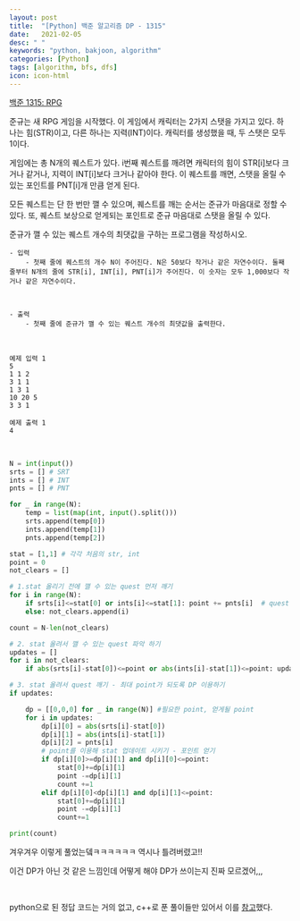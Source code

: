 ```yaml
---
layout: post
title:  "[Python] 백준 알고리즘 DP - 1315"
date:   2021-02-05
desc: " "
keywords: "python, bakjoon, algorithm"
categories: [Python]
tags: [algorithm, bfs, dfs]
icon: icon-html
---
```



[백준 1315: RPG](https://www.acmicpc.net/problem/1315)

준규는 새 RPG 게임을 시작했다. 이 게임에서 캐릭터는 2가지 스탯을 가지고 있다. 하나는 힘(STR)이고, 다른 하나는 지력(INT)이다. 캐릭터를 생성했을 때, 두 스탯은 모두 1이다.

게임에는 총 N개의 퀘스트가 있다. i번째 퀘스트를 깨려면 캐릭터의 힘이 STR[i]보다 크거나 같거나, 지력이 INT[i]보다 크거나 같아야 한다. 이 퀘스트를 깨면, 스탯을 올릴 수 있는 포인트를 PNT[i]개 만큼 얻게 된다.

모든 퀘스트는 단 한 번만 깰 수 있으며, 퀘스트를 깨는 순서는 준규가 마음대로 정할 수 있다. 또, 퀘스트 보상으로 얻게되는 포인트로 준규 마음대로 스탯을 올릴 수 있다.

준규가 깰 수 있는 퀘스트 개수의 최댓값을 구하는 프로그램을 작성하시오.



```
- 입력
    - 첫째 줄에 퀘스트의 개수 N이 주어진다. N은 50보다 작거나 같은 자연수이다. 둘째 줄부터 N개의 줄에 STR[i], INT[i], PNT[i]가 주어진다. 이 숫자는 모두 1,000보다 작거나 같은 자연수이다.



- 출력
    - 첫째 줄에 준규가 깰 수 있는 퀘스트 개수의 최댓값을 출력한다.

```

<br>


```
예제 입력 1
5
1 1 2
3 1 1
1 3 1
10 20 5
3 3 1

예제 출력 1
4
```


<br>


```python
N = int(input())
srts = [] # SRT
ints = [] # INT
pnts = [] # PNT

for _ in range(N):
    temp = list(map(int, input().split()))
    srts.append(temp[0])
    ints.append(temp[1])
    pnts.append(temp[2])

stat = [1,1] # 각각 처음의 str, int
point = 0
not_clears = []

# 1.stat 올리기 전에 깰 수 있는 quest 먼저 깨기
for i in range(N):
    if srts[i]<=stat[0] or ints[i]<=stat[1]: point += pnts[i]  # quest clear
    else: not_clears.append(i)

count = N-len(not_clears)

# 2. stat 올려서 깰 수 있는 quest 파악 하기
updates = []
for i in not_clears:
    if abs(srts[i]-stat[0])<=point or abs(ints[i]-stat[1])<=point: updates.append(i) # 얻을 수 있는 index 저장

# 3. stat 올려서 quest 깨기 - 최대 point가 되도록 DP 이용하기
if updates:

    dp = [[0,0,0] for _ in range(N)] #필요한 point, 얻게될 point
    for i in updates:
        dp[i][0] = abs(srts[i]-stat[0])    
        dp[i][1] = abs(ints[i]-stat[1])
        dp[i][2] = pnts[i]
        # point를 이용해 stat 업데이트 시키기 - 포인트 얻기
        if dp[i][0]>=dp[i][1] and dp[i][0]<=point:
            stat[0]+=dp[i][1]
            point -=dp[i][1]
            count +=1
        elif dp[i][0]<dp[i][1] and dp[i][1]<=point:
            stat[0]+=dp[i][1]
            point -=dp[i][1]
            count+=1

print(count)
```

겨우겨우 이렇게 풀었는뎈ㅋㅋㅋㅋㅋㅋ 역시나 틀려버렸고!!

이건 DP가 아닌 것 같은 느낌인데 어떻게 해야 DP가 쓰이는지 진짜 모르겠어,,,



<br>


python으로 된 정답 코드는 거의 없고, c++로 푼 풀이들만 있어서 이를 [참고](https://www.acmicpc.net/problem/1315)했다.


```python

```


<br>


```python

```



<br>
